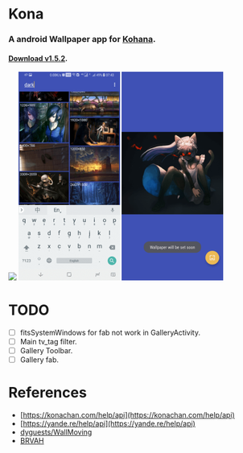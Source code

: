 # Kona

### A android Wallpaper app for [Kohana](https://konachan.com/).

#### [Download v1.5.2](https://github.com/dyguests/Kona/releases/download/1.5.2/Kona-1.5.2-release.apk).

<img src="./graphics/device-2018-04-29-073643.png" width="40%"/>
<img src="./graphics/device-2018-04-29-074341.png" width="40%"/>
<img src="./graphics/device-2018-04-29-073851.png" width="40%"/>

# TODO

- [ ] fitsSystemWindows for fab not work in GalleryActivity.
- [ ] Main tv_tag filter.
- [ ] Gallery Toolbar.
- [ ] Gallery fab.

# References

- [https://konachan.com/help/api](https://konachan.com/help/api)
- [https://yande.re/help/api](https://yande.re/help/api)
- [dyguests/WallMoving](https://github.com/dyguests/WallMoving)
- [BRVAH](http://www.recyclerview.org/)